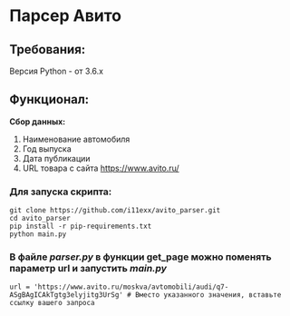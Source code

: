 # Парсер Авито

## Требования:
Версия Python - от 3.6.х

## Функционал:
**Сбор данных:** 
1. Наименование автомобиля
2. Год выпуска
3. Дата публикации
4. URL товара с сайта https://www.avito.ru/

### Для запуcка скрипта:
```
git clone https://github.com/i11exx/avito_parser.git
cd avito_parser
pip install -r pip-requirements.txt
python main.py
```

### В файле _parser.py_ в функции get_page можно поменять параметр url и запустить _main.py_
`url = 'https://www.avito.ru/moskva/avtomobili/audi/q7-ASgBAgICAkTgtg3elyjitg3UrSg' # Вместо указанного значения, вставьте ссылку вашего запроса`


